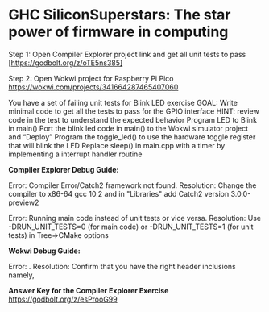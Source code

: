 # GHC SiliconSuperstars: The star power of firmware in computing

Step 1: 
Open Compiler Explorer project link and get all unit tests to pass
[https://godbolt.org/z/oTE5ns385]


Step 2:
Open Wokwi project for Raspberry Pi Pico
https://wokwi.com/projects/341664287465407060

You have a set of failing unit tests for Blink LED exercise
GOAL: Write minimal code to get all the tests to pass for the GPIO interface
HINT: review code in the test to understand the expected behavior
Program LED to Blink in main()
Port the blink led code in main() to the Wokwi simulator project and “Deploy”
Program the toggle_led() to use the hardware toggle register that will blink the LED
Replace sleep() in main.cpp with a timer by implementing a interrupt handler routine

**Compiler Explorer Debug Guide:**

Error: Compiler Error/Catch2 framework not found. 
Resolution: Change the compiler to x86-64 gcc 10.2 and in "Libraries" add Catch2 version 3.0.0-preview2

Error: Running main code instead of unit tests or vice versa. 
Resolution: Use -DRUN_UNIT_TESTS=0 (for main code) or -DRUN_UNIT_TESTS=1 (for unit tests) in Tree=>CMake options

**Wokwi Debug Guide:**

Error: .
Resolution: Confirm that you have the right header inclusions namely, 

**Answer Key for the Compiler Explorer Exercise**
https://godbolt.org/z/esProoG99
